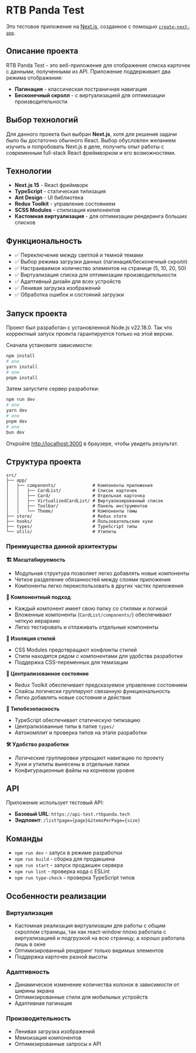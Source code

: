 # RTB Panda Test

Это тестовое приложение на [Next.js](https://nextjs.org), созданное с помощью [`create-next-app`](https://nextjs.org/docs/app/api-reference/cli/create-next-app).

## Описание проекта

RTB Panda Test - это веб-приложение для отображения списка карточек с данными, полученными из API. Приложение поддерживает два режима отображения:

- **Пагинация** - классическая постраничная навигация
- **Бесконечный скролл** - с виртуализацией для оптимизации производительности

## Выбор технологий

Для данного проекта был выбран **Next.js**, хотя для решения задачи было бы достаточно обычного React. Выбор обусловлен желанием изучить и попробовать Next.js в деле, получить опыт работы с современным full-stack React фреймворком и его возможностями.

## Технологии

- **Next.js 15** - React фреймворк
- **TypeScript** - статическая типизация
- **Ant Design** - UI библиотека
- **Redux Toolkit** - управление состоянием
- **SCSS Modules** - стилизация компонентов
- **Кастомная виртуализация** - для оптимизации рендеринга больших списков

## Функциональность

- ✅ Переключение между светлой и темной темами
- ✅ Выбор режима загрузки данных (пагинация/бесконечный скролл)
- ✅ Настраиваемое количество элементов на странице (5, 10, 20, 50)
- ✅ Виртуализация списка для оптимизации производительности
- ✅ Адаптивный дизайн для всех устройств
- ✅ Ленивая загрузка изображений
- ✅ Обработка ошибок и состояний загрузки

## Запуск проекта

Проект был разработан с установленной Node.js v22.18.0. Так что корректный запуск проекта гарантируется только на этой версии.

Сначала установите зависимости:

```bash
npm install
# или
yarn install
# или
pnpm install
```

Затем запустите сервер разработки:

```bash
npm run dev
# или
yarn dev
# или
pnpm dev
# или
bun dev
```

Откройте [http://localhost:3000](http://localhost:3000) в браузере, чтобы увидеть результат.

## Структура проекта

```
src/
├── app/
│   ├── components/              # Компоненты приложения
│   │   ├── CardList/            # Список карточек
│   │   ├── Card/                # Отдельная карточка
│   │   ├── VirtualizedCardList/ # Виртуализированный список
│   │   ├── Toolbar/             # Панель инструментов
│   │   └── Theme/               # Компоненты темы
├── store/                       # Redux store
├── hooks/                       # Пользовательские хуки
├── types/                       # TypeScript типы
└── utils/                       # Утилиты
```

### Преимущества данной архитектуры

**🏗️ Масштабируемость**

- Модульная структура позволяет легко добавлять новые компоненты
- Четкое разделение обязанностей между слоями приложения
- Компоненты легко переиспользовать в других частях приложения

**🧩 Компонентный подход**

- Каждый компонент имеет свою папку со стилями и логикой
- Вложенные компоненты (`CardList/components/`) обеспечивают четкую иерархию
- Легко тестировать и отлаживать отдельные компоненты

**🎨 Изоляция стилей**

- CSS Modules предотвращают конфликты стилей
- Стили находятся рядом с компонентами для удобства разработки
- Поддержка CSS-переменных для темизации

**🔄 Централизованное состояние**

- Redux Toolkit обеспечивает предсказуемое управление состоянием
- Слайсы логически группируют связанную функциональность
- Легко добавлять новые состояния и действия

**📱 Типобезопасность**

- TypeScript обеспечивает статическую типизацию
- Централизованные типы в папке `types/`
- Автокомплит и проверка типов на этапе разработки

**🛠️ Удобство разработки**

- Логические группировки упрощают навигацию по проекту
- Хуки и утилиты вынесены в отдельные папки
- Конфигурационные файлы на корневом уровне

## API

Приложение использует тестовый API:

- **Базовый URL**: `https://api-test.rtbpanda.tech`
- **Эндпоинт**: `/list?page={page}&itemsPerPage={size}`

## Команды

- `npm run dev` - запуск в режиме разработки
- `npm run build` - сборка для продакшена
- `npm run start` - запуск продакшен сервера
- `npm run lint` - проверка кода с ESLint
- `npm run type-check` - проверка TypeScript типов

## Особенности реализации

### Виртуализация

- Кастомная реализация виртуализации для работы с общим скроллом страницы, так как react-window плохо работала с виртуализацией и подгрузкой на всю страницу, а хорошо работала лишь в окне
- Оптимизированный рендеринг только видимых элементов
- Поддержка карточек разной высоты

### Адаптивность

- Динамическое изменение количества колонок в зависимости от ширины экрана
- Оптимизированные стили для мобильных устройств
- Адаптивная пагинация

### Производительность

- Ленивая загрузка изображений
- Мемоизация компонентов
- Оптимизированные запросы к API
